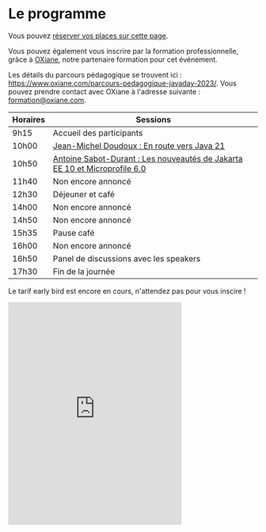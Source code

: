 # Le programme

<!-- MACRO{snippet|debug=false|ignoreDownloadError=false|verbatim=false|file=src/site/resources/fragments/breadcrum.snippet.html} -->

Vous pouvez [réserver vos places sur cette page](https://www.helloasso.com/associations/bjpc/evenements/paris-jug-s-java-day-2023).

Vous pouvez également vous inscrire par la formation professionnelle, grâce à [OXiane](https://www.oxiane.com/), notre partenaire formation pour cet événement.

Les détails du parcours pédagogique se trouvent ici : <https://www.oxiane.com/parcours-pedagogique-javaday-2023/>. Vous pouvez prendre contact avec OXiane à l'adresse suivante : [formation@oxiane.com](mailto:formation@oxiane.com).


| Horaires | Sessions                                                                                          |
|----------|---------------------------------------------------------------------------------------------------|
| 9h15     | Accueil des participants                                                                          |
| 10h00    | [Jean-Michel Doudoux : En route vers Java 21](speakers.md#jean-michel)                            |
| 10h50    | [Antoine Sabot-Durant : Les nouveautés de Jakarta EE 10 et Microprofile 6.0](speakers.md#antoine) |
| 11h40    | Non encore annoncé                                                                                |
| 12h30    | Déjeuner et café                                                                                  |
| 14h00    | Non encore annoncé                                                                                |
| 14h50    | Non encore annoncé                                                                                |
| 15h35    | Pause café                                                                                        |
| 16h00    | Non encore annoncé                                                                                |
| 16h50    | Panel de discussions avec les speakers                                                            |
| 17h30    | Fin de la journée                                                                                 |

Le tarif early bird est encore en cours, n'attendez pas pour vous inscire !

<iframe id="haWidget" allowtransparency="true" src="https://www.helloasso.com/associations/bjpc/evenements/paris-jug-s-java-day-2023/widget-vignette" style="width: 350px; height: 450px; border: none;"></iframe>


